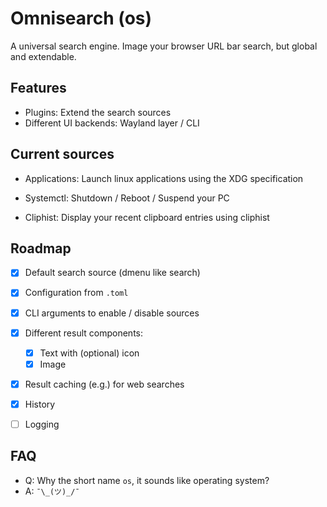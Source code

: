 # Omnisearch (os)
A universal search engine. Image your browser URL bar search, but global and extendable.

## Features
- Plugins: Extend the search sources
- Different UI backends: Wayland layer / CLI

## Current sources
- Applications: Launch linux applications using the XDG specification
- Systemctl: Shutdown / Reboot / Suspend your PC

- Cliphist: Display your recent clipboard entries using cliphist

## Roadmap
- [X] Default search source (dmenu like search)
- [X] Configuration from `.toml`
- [X] CLI arguments to enable / disable sources
- [X] Different result components:
    - [X] Text with (optional) icon
    - [X] Image
- [X] Result caching (e.g.) for web searches
- [X] History
- [ ] Logging


## FAQ
- Q: Why the short name `os`, it sounds like operating system?
- A: `¯\_(ツ)_/¯`
